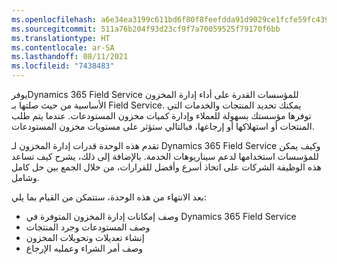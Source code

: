 ```yaml
---
ms.openlocfilehash: a6e34ea3199c611bd6f80f8feefdda91d9029ce1fcfe59fc43969738c1f6b90c
ms.sourcegitcommit: 511a76b204f93d23cf9f7a70059525f79170f6bb
ms.translationtype: HT
ms.contentlocale: ar-SA
ms.lasthandoff: 08/11/2021
ms.locfileid: "7438483"
---
```

يوفرDynamics 365 Field Service للمؤسسات القدرة على أداء إدارة المخزون الأساسية من حيث صلتها بـ Field Service. يمكنك تحديد المنتجات والخدمات التي توفرها مؤسستك بسهولة للعملاء وإدارة كميات مخزون المستودعات. عندما يتم طلب المنتجات أو استهلاكها أو إرجاعها، فبالتالي ستؤثر على مستويات مخزون المستودعات.

تقدم هذه الوحدة قدرات إدارة المخزون لـ Dynamics 365 Field Service وكيف يمكن للمؤسسات استخدامها لدعم سيناريوهات الخدمة. بالإضافة إلى ذلك، يشرح كيف تساعد هذه الوظيفة الشركات على اتخاذ أسرع وأفضل للقرارات، من خلال الجمع بين حل كامل وشامل.

بعد الانتهاء من هذه الوحدة، ستتمكن من القيام بما يلي:

 -  وصف إمكانات إدارة المخزون المتوفرة في Dynamics 365 Field Service
 -  وصف المستودعات وجرد المنتجات
 -  إنشاء تعديلات وتحويلات المخزون
 -  وصف أمر الشراء وعمليه الإرجاع
